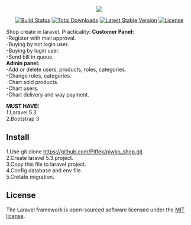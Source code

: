 <p align="center"><img src="https://laravel.com/assets/img/components/logo-laravel.svg"></p>

<p align="center">
<a href="https://travis-ci.org/laravel/framework"><img src="https://travis-ci.org/laravel/framework.svg" alt="Build Status"></a>
<a href="https://packagist.org/packages/laravel/framework"><img src="https://poser.pugx.org/laravel/framework/d/total.svg" alt="Total Downloads"></a>
<a href="https://packagist.org/packages/laravel/framework"><img src="https://poser.pugx.org/laravel/framework/v/stable.svg" alt="Latest Stable Version"></a>
<a href="https://packagist.org/packages/laravel/framework"><img src="https://poser.pugx.org/laravel/framework/license.svg" alt="License"></a>
</p>

Shop create in laravel.
Practicality:
<b>Customer Panel:</b><br>
-Register with mail approval.<br>
-Buying by not login user.<br>
-Buying by login user.<br>
-Send bill in queue.<br>
<b>Admin panel:</b><br>
-Add or delete users, products, roles, categories.<br>
-Change roles, categories.<br>
-Chart sold products.<br>
-Chart users.<br>
-Chart delivery and way payment.<br>

<b>MUST HAVE!</b><br>
1.Laravel 5.3<br>
2.Bootstrap 3

## Install
1.Use git clone https://github.com/Piffek/piwko_shop.git<br>
2.Create laravel 5.3 project.<br>
3.Copy this file to laravel project.<br>
4.Config database and env file.<br>
5.Cretate migration.



## License

The Laravel framework is open-sourced software licensed under the [MIT license](http://opensource.org/licenses/MIT).

